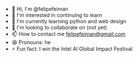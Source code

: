 - 👋 Hi, I'm @felipefeiman
- 👀 I'm interested in continuing to learn
- 🌱 I'm currently learning python and web design
- 💞️ I'm looking to collaborate on (not yet)
- 📫 How to contact me felipefeiman@gmail.com
- 😄 Pronouns: he
- ⚡ Fun fact: I win the Intel AI Global Impact Festival
